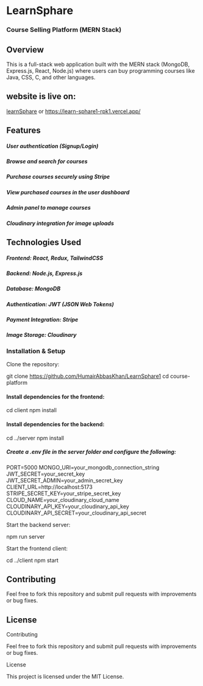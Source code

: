 # LearnSphare

### Course Selling Platform (MERN Stack)

## Overview

This is a full-stack web application built with the MERN stack (MongoDB, Express.js, React, Node.js) where users can buy programming courses like Java, CSS, C, and other languages.

## website is live on:

[learnSphare](https://learn-sphare1-rpk1.vercel.app/) or https://learn-sphare1-rpk1.vercel.app/

## Features

##### User authentication (Signup/Login)

##### Browse and search for courses

##### Purchase courses securely using Stripe

##### View purchased courses in the user dashboard

##### Admin panel to manage courses

##### Cloudinary integration for image uploads

## Technologies Used

##### Frontend: React, Redux, TailwindCSS

##### Backend: Node.js, Express.js

##### Database: MongoDB

##### Authentication: JWT (JSON Web Tokens)

##### Payment Integration: Stripe

##### Image Storage: Cloudinary

### Installation & Setup

Clone the repository:

git clone https://github.com/HumairAbbasKhan/LearnSphare1
cd course-platform

#### Install dependencies for the frontend:

cd client
npm install

#### Install dependencies for the backend:

cd ../server
npm install

##### Create a .env file in the server folder and configure the following:

PORT=5000
MONGO_URI=your_mongodb_connection_string
JWT_SECRET=your_secret_key
JWT_SECRET_ADMIN=your_admin_secret_key
CLIENT_URL=http://localhost:5173
STRIPE_SECRET_KEY=your_stripe_secret_key
CLOUD_NAME=your_cloudinary_cloud_name
CLOUDINARY_API_KEY=your_cloudinary_api_key
CLOUDINARY_API_SECRET=your_cloudinary_api_secret

Start the backend server:

npm run server

Start the frontend client:

cd ../client
npm start

## Contributing

Feel free to fork this repository and submit pull requests with improvements or bug fixes.

## License

Contributing

Feel free to fork this repository and submit pull requests with improvements or bug fixes.

License

This project is licensed under the MIT License.
